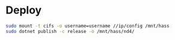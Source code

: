 # Deploy

```bash
sudo mount -t cifs -o username=username //ip/config /mnt/hass
sudo dotnet publish -c release -o /mnt/hass/nd4/

```
